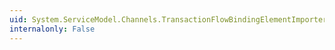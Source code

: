 ```yaml
---
uid: System.ServiceModel.Channels.TransactionFlowBindingElementImporter
internalonly: False
---
```

